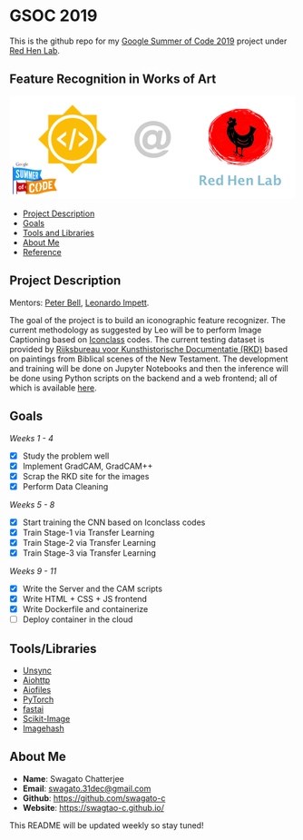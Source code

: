 # GSOC 2019
This is the github repo for my [Google Summer of Code 2019](https://summerofcode.withgoogle.com/projects/#5067547718713344) project under [Red Hen Lab](http://www.redhenlab.org/).

## Feature Recognition in Works of Art
![log](media/logo.png)
- [Project Description](#project-description)
- [Goals](#goals)
- [Tools and Libraries](#tools/libraries)
- [About Me](#about-me)
- [Reference](#reference)


## Project Description
Mentors: [Peter Bell](https://uni-erlangen.academia.edu/PeterBell), [Leonardo Impett](http://www.biblhertz.it/en/institute/staff/staffdatabase/staff-details/ma-leonardo-impett/).

The goal of the project is to build an iconographic feature recognizer. The current methodology as suggested by Leo will be to perform Image Captioning based on [Iconclass](http://iconclass.org) codes. The current testing dataset is provided by [Rijksbureau voor Kunsthistorische Documentatie (RKD)](http://rkd.nl) based on paintings from Biblical scenes of the New Testament. The development and training will be done on Jupyter Notebooks and then the inference will be done using Python scripts on the backend and a web frontend; all of which is available [here](https://github.com/swagato-c/icon-caption).

## Goals
*Weeks 1 - 4*
- [x] Study the problem well
- [x] Implement GradCAM, GradCAM++
- [x] Scrap the RKD site for the images
- [x] Perform Data Cleaning  

*Weeks 5 - 8*
- [x] Start training the CNN based on Iconclass codes 
- [x] Train Stage-1 via Transfer Learning
- [x] Train Stage-2 via Transfer Learning
- [x] Train Stage-3 via Transfer Learning

*Weeks 9 - 11*
- [x] Write the Server and the CAM scripts
- [x] Write HTML + CSS + JS frontend 
- [x] Write Dockerfile and containerize 
- [ ] Deploy container in the cloud

## Tools/Libraries
- [Unsync](https://pypi.org/project/unsync/)
- [Aiohttp](https://pypi.org/project/aiohttp/)
- [Aiofiles](https://pypi.org/project/aiofiles/)
- [PyTorch](https://pytorch.org/)
- [fastai](https://github.com/fastai/fastai/)
- [Scikit-Image](https://scikit-image.org/)
- [Imagehash](https://github.com/JohannesBuchner/imagehash)

## About Me
- **Name**: Swagato Chatterjee
- **Email**: swagato.31dec@gmail.com
- **Github**: https://github.com/swagato-c
- **Website**: https://swagtao-c.github.io/

This README will be updated weekly so stay tuned!

